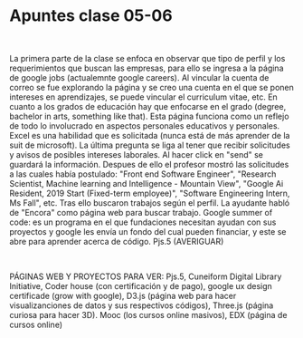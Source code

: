 <html>
    <body>
        <h1> Apuntes clase 05-06 </h1>
        <br>
         <p> La primera parte de la clase se enfoca en observar que tipo de perfil y los requerimientos que buscan las empresas, para ello se ingresa a la página de google jobs    (actualemnte google careers).
         Al vincular la cuenta de correo se fue explorando la página y se creo una cuenta en el que se ponen intereses en aprendizajes, se puede vincular el curriculum vitae, etc.
         En cuanto a los grados de educación hay que enfocarse en el grado (degree, bachelor in arts, something like that). Esta página funciona como un reflejo de todo lo involucrado en aspectos personales educativos y personales. 
         Excel es una habilidad que es solicitada (nunca está de más aprender de la suit de microsoft). La última pregunta se liga al tener que recibir solicitudes y avisos de posibles intereses laborales.
         Al hacer click en "send" se guardará la información. Despues de ello el profesor mostró las solicitudes a las cuales había postulado: "Front end Software Engineer", "Research Scientist, Machine learning and Intelligence - Mountain View", 
        "Google Ai Resident, 2019 Start (Fixed-term employee)", "Software Engineering Intern, Ms Fall", etc. Tras ello buscaron trabajos según el perfil. La ayudante habló de "Encora" como página web para buscar trabajo.
         Google summer of code: es un programa en el que fundaciones necesitan ayudan con sus proyectos y google les envía un fondo del cual pueden financiar, y este se abre para aprender acerca de código. Pjs.5 (AVERIGUAR)</p>
        <br>
        <p> PÁGINAS WEB Y PROYECTOS PARA VER: Pjs.5, Cuneiform Digital Library Initiative, Coder house (con certificación y de pago), google ux design certificade (grow with google), D3.js (página web para hacer visualizanciones de datos y sus respectivos códigos), Three.js (página curiosa para hacer 3D). Mooc (los cursos online masivos), EDX (página de cursos online)</p>
    </body>
</html>